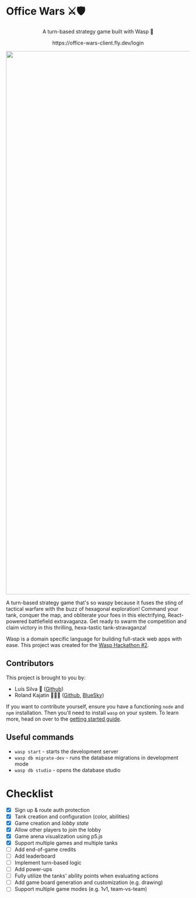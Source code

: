 # Office Wars ⚔️🛡️

<p align="center">
A turn-based strategy game built with Wasp 🐝
</p>

<p align="center">
https://office-wars-client.fly.dev/login
</p>

<p align="center">
  <img width="1486" alt="demo" src="https://user-images.githubusercontent.com/33018844/236696749-bbdfbe26-62d9-4e9c-8290-b0f72fc01002.png">
</p>

A turn-based strategy game that's so waspy because it fuses the sting of tactical warfare with the buzz of hexagonal exploration! Command your tank, conquer the map, and obliterate your foes in this electrifying, React-powered battlefield extravaganza. Get ready to swarm the competition and claim victory in this thrilling, hexa-tastic tank-stravaganza!

Wasp is a domain specific language for building full-stack web apps with ease. This
project was created for the [Wasp Hackathon #2](https://hackathon.wasp-lang.dev).

## Contributors

This project is brought to you by:

* Luís Silva 🥷 ([Github](https://github.com/LudeeD))
* Roland Kajatin 🧙🏼‍♂️ ([Github](https://github.com/Kajatin), [BlueSky](https://bsky.app/profile/kajatin.bsky.social))

If you want to contribute yourself, ensure you have a functioning `node` and `npm` installation.
Then you'll need to install `wasp` on your system. To learn more, head on over to the
[getting started guide](https://wasp-lang.dev/docs/quick-start).

## Useful commands

* `wasp start` - starts the development server
* `wasp db migrate-dev` - runs the database migrations in development mode
* `wasp db studio` - opens the database studio

# Checklist

- [x] Sign up & route auth protection
- [x] Tank creation and configuration (color, abilities)
- [x] Game creation and *lobby state*
- [x] Allow other players to join the lobby
- [x] Game arena visualization using p5.js
- [x] Support multiple games and multiple tanks
- [ ] Add end-of-game credits
- [ ] Add leaderboard
- [ ] Implement turn-based logic
- [ ] Add power-ups
- [ ] Fully utilize the tanks' ability points when evaluating actions
- [ ] Add game board generation and customization (e.g. drawing)
- [ ] Support multiple game modes (e.g. 1v1, team-vs-team)
